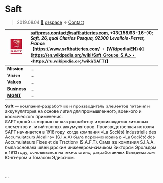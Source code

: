 # Saft
> 2019.08.04 [🚀](../index/index.md) [despace](index.md) → [Contact](contact.md)

|[![](f/con/s/saft_logo1_thumb.jpg)](f/con/s/saft_logo1.png)|<saftpress.contact@saftbatteries.com>, +33(158)63-16-00;<br> *Saft, 26, quai Charles Pasqua, 92300 Levallois-Perret, France*<br> 【<https://www.saftbatteries.com/> ・ [Wikipedia(EN) ⎆](https://en.wikipedia.org/wiki/Saft_Groupe_S.A.>・ <https://ru.wikipedia.org/wiki/SAFT)】|
|:--|:--|
|**Mission**|…|
|**Vision**|…|
|**Values**|…|
|**Business**|…|
|**[MGMT](mgmt.md)**|…|

**Saft** — компания‑разработчик и производитель элементов питания и аккумуляторов на основе лития для промышленного, военного и космического применения.  
SAFT одной из первых начала разработку и производство литиевых элементов и литий‑ионных аккумуляторов. Производственная история SAFT начинается в 1918 году, когда компания «La Société Industrielle des Accumulateurs Alcalins» (S.I.A.A) была переименована в «La Société des Accumulateurs Fixes et de Traction» (S.A.F.T). Сама же компания S.I.A.A. была основана швейцарским инженером‑химиком Виктором Эрольдом в 1913 году, основываясь на технологиях, разработанных Вальдемаром Юнгнером и Томасом Эдисоном.


<p style="page-break-after:always"> </p>

…
